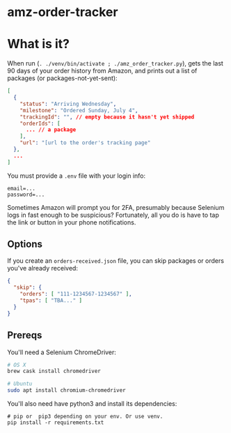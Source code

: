 # amz-order-tracker

# What is it?
When run (`. ./venv/bin/activate ; ./amz_order_tracker.py`), gets the last 90 days of your order history from Amazon, and prints
out a list of packages (or packages-not-yet-sent):
```json
[
  {
    "status": "Arriving Wednesday",
    "milestone": "Ordered Sunday, July 4",
    "trackingId": "", // empty because it hasn't yet shipped
    "orderIds": [
      ... // a package 
    ],
    "url": "[url to the order's tracking page"
  },
  ...
]
```

You must provide a `.env` file with your login info:
```
email=...
password=...
```

Sometimes Amazon will prompt you for 2FA, presumably because Selenium logs in
fast enough to be suspicious? Fortunately, all you do is have to tap the link or
button in your phone notifications.

## Options
If you create an `orders-received.json` file, you can skip packages or orders
you've already received:

```json
{
  "skip": {
    "orders": [ "111-1234567-1234567" ],
    "tpas": [ "TBA..." ]
  }
}
```

## Prereqs
You'll need a Selenium ChromeDriver:
```bash
# OS X
brew cask install chromedriver

# Ubuntu
sudo apt install chromium-chromedriver
```

You'll also need have python3 and install its dependencies:
```
# pip or  pip3 depending on your env. Or use venv.
pip install -r requirements.txt
```
